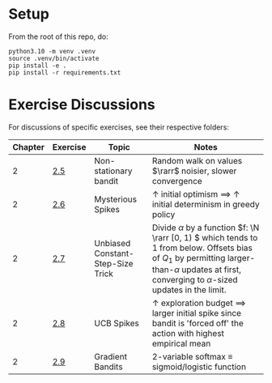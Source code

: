 # Setup

From the root of this repo, do:
```
python3.10 -m venv .venv
source .venv/bin/activate
pip install -e .
pip install -r requirements.txt
```

# Exercise Discussions

For discussions of specific exercises, see their respective folders:

| Chapter | Exercise | Topic | Notes |
|---------|----------|-------|-------|
| 2       | [2.5](./docs/ch02_ex02-05/README.md) | Non-stationary bandit | Random walk on values $\rarr$ noisier, slower convergence |
| 2       | [2.6](./docs/ch02_ex02-06/README.md) | Mysterious Spikes | &uarr; initial optimism $\implies$ &uarr; initial determinism in greedy policy |
|2 |[2.7](./docs/ch02_ex02-07/README.md) | Unbiased Constant-Step-Size Trick | Divide $\alpha$ by a function $f: \N \rarr [0, 1) $ which tends to 1 from below. Offsets bias of $Q_1$ by permitting larger-than-$\alpha$ updates at first, converging to $\alpha$-sized updates in the limit. |
|2|[2.8](./docs/ch02_ex02-08/README.md)|UCB Spikes| &uarr; exploration budget $\implies$ larger initial spike since bandit is 'forced off' the action with highest empirical mean |
|2|[2.9](./docs/ch02_ex02-09/README.md)|Gradient Bandits| 2-variable softmax $\equiv$ sigmoid/logistic function